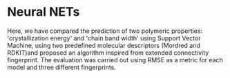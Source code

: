 # Neural NETs
Here, we have compared the prediction of two polymeric properties: 'crystallization energy' and 'chain band width' using Support Vector Machine, using two predefined molecular descriptors (Mordred and RDKIT)and proposed an algorithm inspired from extended connectivity fingerprint. The evaluation was carried out using RMSE as a metric for each model and three different fingerprints.
